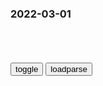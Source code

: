 ### 2022-03-01

```note
```

<table id="tbc" style="white-space:pre-wrap">
</table>
<button onclick="toggleb()">toggle</button>
<button onclick="loadparse()">loadparse</button>
<br>
<!-- 🌸<br>🍅-　-🍑<hr>🍀 -->
<pre>
<textarea rows="30" cols="100" style="display: none" id="tar">

军阀3个月不发军饷，手下哗变，他立马带28个老婆开溜！_腾讯新闻
https://new.qq.com/rain/a/20210119V08WI000

<font size="1" style="color:#DCDCDC">2022-03-01</font>

明朝桂林军饷案：因少发银子，激发守军哗变，广西大员几乎被撤光_腾讯新闻
https://new.qq.com/rain/a/20201120A01T0300

<font size="1" style="color:#DCDCDC">2022-03-01</font>

江阴要塞：贪污军饷导致士兵哗变，阴险司令下令杀人灭口_腾讯新闻
https://new.qq.com/rain/a/20200726V0GOKF00

<font size="1" style="color:#DCDCDC">2022-03-01</font>

非法上f！恶意讨薪！烟台一县7人被逮！|拘留_网易订阅
https://www.163.com/dy/article/GTC69A4O0541K25P.html

<font size="1" style="color:#DCDCDC">2022-03-01</font>

美财z部冻结ey行在美资产
https://m.gmw.cn/2022-03/01/content_1302825520.htm

<font size="1" style="color:#DCDCDC">2022-03-01</font>

法g冻结e罗斯zy银行在法全部资产
https://baijiahao.baidu.com/s?id=1726023816710782378&wfr=spider&for=pc

<font size="1" style="color:#DCDCDC">2022-03-01</font>

y行：我g有能力应对外部冲击和g内下行压力
https://baijiahao.baidu.com/s?id=1726060385783667552&wfr=spider&for=pc

<font size="1" style="color:#DCDCDC">2022-03-01</font>

两男子以冥币替换rm币 犯盗窃罪获刑罚金
https://baijiahao.baidu.com/s?id=1618344869902384235&wfr=spider&for=pc

<font size="1" style="color:#DCDCDC">2022-03-01</font>

用5万冥币包养18岁女孩，发现被骗后女孩报j，2021年判男子无罪|强j|盗窃|刘老板|黄老板_网易订阅
https://www.163.com/dy/article/H0SQHO920550TA0M.html

<font size="1" style="color:#DCDCDC">2022-03-01</font>

农村牛人自制一把躺椅，躺上去太舒服了，朋友出价1000他都不卖,科学,科普,好看视频
https://haokan.baidu.com/v?vid=2845345627422376397&sfrom=baidu-feed

https://f7.baidu.com/it/u=2858031147,594137984&fm=222.jpg

<font size="1" style="color:#DCDCDC">2022-03-01</font>

红旗：周总理请大家吃夜宵，得知有一个回族的时候，连忙道歉,影视,战争片,好看视频
https://haokan.baidu.com/v?vid=12983176502551542564&sfrom=baidu-feed

<font size="1" style="color:#DCDCDC">2022-03-01</font>

卡扎菲出席活动剪辑，穿着浮夸衣服，表情要多嚣张就有多嚣张,历史,世界历史,好看视频
https://haokan.baidu.com/v?vid=15808403085821194570&sfrom=baidu-feed

h美的服饰已经掩饰不住，他那张沧桑的老脸上，纵横着的暴戾乖张之气。

<font size="1" style="color:#DCDCDC">2022-03-01</font>

风靡全球的反战歌！迈克尔杰克逊这首歌，开口就是爱与和平！,音乐,流行音乐,好看视频
https://haokan.baidu.com/v?vid=10286852183479330046

人们死气沉沉，你的头脑中究竟存在着怎样的邪恶？人们如同行尸走肉。

<font size="1" style="color:#DCDCDC">2022-03-01</font>

普j这招太高明！e军围而不攻，推进速度一再放缓，背后是大智慧,国际,国际sh,好看视频
https://haokan.baidu.com/v?vid=7313642648333365706&sfrom=baidu-feed

<font size="1" style="color:#DCDCDC">2022-03-01</font>

d洞沟春哥
https://weibo.com/3225451392/LhCiV6gIW

外交部的态度就是我的态度

<font size="1" style="color:#DCDCDC">2022-03-01</font>

祖g的态度就是我们的态度#清澈的爱只为zg #我爱我的祖g_网易视频
https://3g.163.com/v/video/VQ0BDN3AG.html

<font size="1" style="color:#DCDCDC">2022-03-01</font>

</textarea>
</pre>
<!-- 🍀<br>🍑-　-🍅<hr>🌸 -->

```tip
```

<script src="https://cdn.jsdelivr.net/npm/jquery@3.5.1/dist/jquery.min.js"></script>

<link rel="stylesheet" href="https://cdn.jsdelivr.net/gh/fancyapps/fancybox@3.5.7/dist/jquery.fancybox.min.css" />
<script src="https://cdn.jsdelivr.net/gh/fancyapps/fancybox@3.5.7/dist/jquery.fancybox.min.js"></script>

<script type="text/javascript">

var __urlRegex = /(\b(https?|ftp|file):\/\/[-A-Z0-9+&@#\/%?=~_|!:,.;]*[-A-Z0-9+&@#\/%=~_|])/ig;
var __imgRegex = /\.(?:jpe?g|gif|png|webp)$/i;

loadparse();

function parseURL($string){

    var exp = __urlRegex;
    return $string.replace(exp,function(match){
            __imgRegex.lastIndex=0;
            if(__imgRegex.test(match)){
                return '<a data-fancybox="gallery" href="' + match.replace("/p=700", "")
                 + '"><img src="' + match.replace("/p=700", "/p=160x200")+'" width="64"></a>';
            }
            else{
                return '<a href="' + match + '" target="_blank">' + match + '</a>';
            }
        }
    );
}

function loadparse() {
  tbc.innerHTML = parseURL(tar.value);
}

function toggleb() {
  var x = document.getElementById("tar");
  if (x.style.display === "none") {
    x.style.display = "";
  } else {
    x.style.display = "none";
  }
}

</script>
